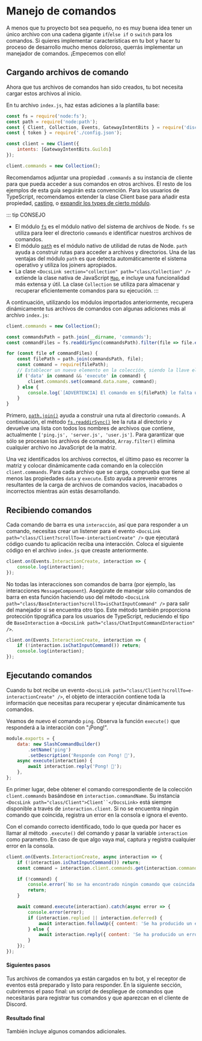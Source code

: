 # Manejo de comandos

A menos que tu proyecto bot sea pequeño, no es muy buena idea tener un único archivo con una cadena gigante `if`/`else if` o `switch` para los comandos. Si quieres implementar características en tu bot y hacer tu proceso de desarrollo mucho menos doloroso, querrás implementar un manejador de comandos. ¡Empecemos con ello!

## Cargando archivos de comando

Ahora que tus archivos de comandos han sido creados, tu bot necesita cargar estos archivos al inicio.

En tu archivo `index.js`, haz estas adiciones a la plantilla base:

```js
const fs = require('node:fs');
const path = require('node:path');
const { Client, Collection, Events, GatewayIntentBits } = require('discord.js');
const { token } = require('./config.json');

const client = new Client({ 
	intents: [GatewayIntentBits.Guilds] 
});

client.commands = new Collection();
```

Recomendamos adjuntar una propiedad `.commands` a su instancia de cliente para que pueda acceder a sus comandos en otros archivos. El resto de los ejemplos de esta guía seguirán esta convención. Para los usuarios de TypeScript, recomendamos extender la clase Client base para añadir esta propiedad, [casting](https://midu.dev/type-casting-typescript/), o [expandir los types de cierto módulo](https://www.typescriptlang.org/docs/handbook/modules.html#ambient-modules).

::: tip CONSEJO

- El módulo [`fs`](https://nodejs.org/api/fs.html) es el módulo nativo del sistema de archivos de Node. `fs` se utiliza para leer el directorio `commands` e identificar nuestros archivos de comandos.
- El módulo [`path`](https://nodejs.org/api/path.html) es el módulo nativo de utilidad de rutas de Node. `path` ayuda a construir rutas para acceder a archivos y directorios. Una de las ventajas del módulo `path` es que detecta automáticamente el sistema operativo y utiliza los joiners apropiados.
- La clase `<DocsLink section="collection" path="class/Collection" />` extiende la clase nativa de JavaScript [`Map`](https://developer.mozilla.org/en-US/docs/Web/JavaScript/Reference/Global_Objects/Map), e incluye una funcionalidad más extensa y útil. La clase `Collection` se utiliza para almacenar y recuperar eficientemente comandos para su ejecución.
  :::

A continuación, utilizando los módulos importados anteriormente, recupera dinámicamente tus archivos de comandos con algunas adiciones más al archivo `index.js`:

```js
client.commands = new Collection();

const commandsPath = path.join(__dirname, 'commands');
const commandFiles = fs.readdirSync(commandsPath).filter(file => file.endsWith('.js'));

for (const file of commandFiles) {
	const filePath = path.join(commandsPath, file);
	const command = require(filePath);
	// Establecer un nuevo elemento en la colección, siendo la llave el nombre del comando y el valor el módulo exportado.
	if ('data' in command && 'execute' in command) {
		client.commands.set(command.data.name, command);
	} else {
		console.log(`[ADVERTENCIA] El comando en ${filePath} le falta una propiedad "data" o "execute".`);
	}
}
```

Primero, [`path.join()`](https://nodejs.org/api/path.html) ayuda a construir una ruta al directorio `commands`. A continuación, el método [`fs.readdirSync()`](https://nodejs.org/api/fs.html#fs_fs_readdirsync_path_options) lee la ruta al directorio y devuelve una lista con todos los nombres de archivos que contiene, actualmente `['ping.js', 'server.js', 'user.js']`. Para garantizar que sólo se procesan los archivos de comandos, `Array.filter()` elimina cualquier archivo no JavaScript de la matriz.

Una vez identificados los archivos correctos, el último paso es recorrer la matriz y colocar dinámicamente cada comando en la colección `client.commands`. Para cada archivo que se carga, comprueba que tiene al menos las propiedades `data` y `execute`. Esto ayuda a prevenir errores resultantes de la carga de archivos de comandos vacíos, inacabados o incorrectos mientras aún estás desarrollando.

## Recibiendo comandos

Cada comando de barra es una `interacción`, así que para responder a un comando, necesitas crear un listener para el evento `<DocsLink path="class/Client?scrollTo=e-interactionCreate" />` que ejecutará código cuando tu aplicación reciba una interacción. Coloca el siguiente código en el archivo `index.js` que creaste anteriormente.

```js
client.on(Events.InteractionCreate, interaction => {
	console.log(interaction);
});
```

No todas las interacciones son comandos de barra (por ejemplo, las interacciones `MessageComponent`). Asegúrate de manejar sólo comandos de barra en esta función haciendo uso del método `<DocsLink path="class/BaseInteraction?scrollTo=isChatInputCommand" />` para salir del manejador si se encuentra otro tipo. Este método también proporciona protección tipográfica para los usuarios de TypeScript, reduciendo el tipo de `BaseInteraction` a `<DocsLink path="class/ChatInputCommandInteraction" />`.

```js
client.on(Events.InteractionCreate, interaction => {
	if (!interaction.isChatInputCommand()) return;
	console.log(interaction);
});
```

## Ejecutando comandos

Cuando tu bot recibe un evento `<DocsLink path="class/Client?scrollTo=e-interactionCreate" />`, el objeto de interacción contiene toda la información que necesitas para recuperar y ejecutar dinámicamente tus comandos.

Veamos de nuevo el comando `ping`. Observa la función `execute()` que responderá a la interacción con "¡Pong!".

```js
module.exports = {
	data: new SlashCommandBuilder()
		.setName('ping')
		.setDescription('Responde con Pong! 🏓'),
	async execute(interaction) {
		await interaction.reply('Pong! 🏓');
	},
};

```

En primer lugar, debe obtener el comando correspondiente de la colección `client.commands` basándose en `interaction.commandName`. Su instancia `<DocsLink path="class/Client">Client``</DocsLink>` está siempre disponible a través de `interaction.client`. Si no se encuentra ningún comando que coincida, registra un error en la consola e ignora el evento.

Con el comando correcto identificado, todo lo que queda por hacer es llamar al método `.execute()` del comando y pasar la variable `interaction` como parametro. En caso de que algo vaya mal, captura y registra cualquier error en la consola.

```js
client.on(Events.InteractionCreate, async interaction => {
	if (!interaction.isChatInputCommand()) return;
	const command = interaction.client.commands.get(interaction.commandName);

	if (!command) {
		console.error(`No se ha encontrado ningún comando que coincida con ${interaction.commandName}.`);
		return;
	}

	await command.execute(interaction).catch(async error => {
		console.error(error);
		if (interaction.replied || interaction.deferred) {
			await interaction.followUp({ content: 'Se ha producido un error al ejecutar este comando!', ephemeral: true });
		} else {
			await interaction.reply({ content: 'Se ha producido un error al ejecutar este comando.', ephemeral: true });
		}
	});
});
```

#### Siguientes pasos

Tus archivos de comandos ya están cargados en tu bot, y el receptor de eventos está preparado y listo para responder. En la siguiente sección, cubriremos el paso final: un script de despliegue de comandos que necesitarás para registrar tus comandos y que aparezcan en el cliente de Discord.

#### Resultado final

<ResultingCode path="creating-your-bot/command-handling" />

También incluye algunos comandos adicionales.
